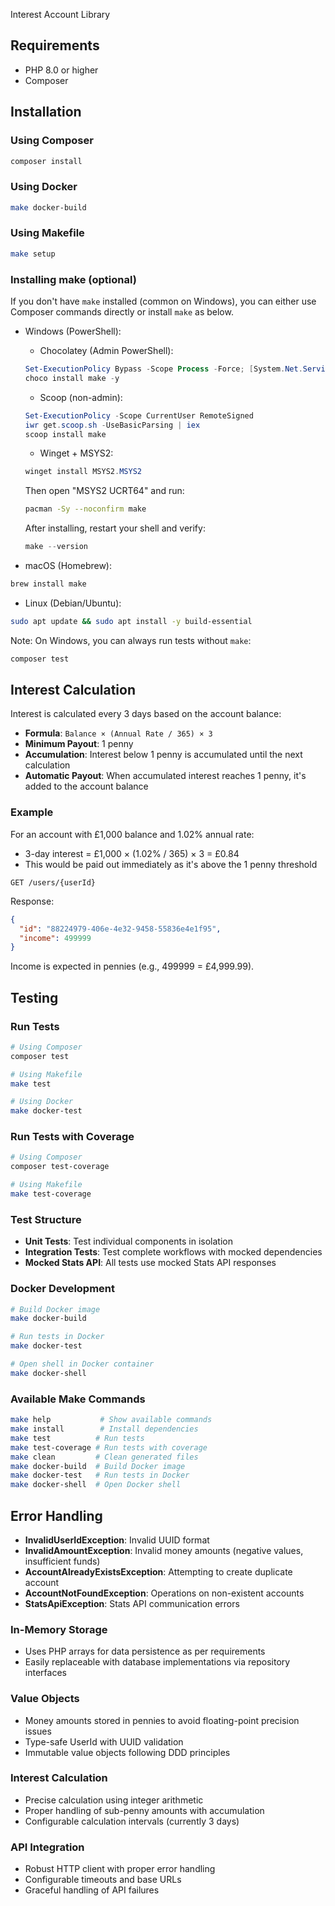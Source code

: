 Interest Account Library


## Requirements

- PHP 8.0 or higher
- Composer

## Installation

### Using Composer

```bash
composer install
```

### Using Docker

```bash
make docker-build
```

### Using Makefile

```bash
make setup
```

### Installing make (optional)

If you don't have `make` installed (common on Windows), you can either use Composer commands directly or install `make` as below.

- Windows (PowerShell):

  - Chocolatey (Admin PowerShell):
  ```powershell
  Set-ExecutionPolicy Bypass -Scope Process -Force; [System.Net.ServicePointManager]::SecurityProtocol = 'Tls12'; iwr https://community.chocolatey.org/install.ps1 -UseBasicParsing | iex
  choco install make -y
  ```

  - Scoop (non-admin):
  ```powershell
  Set-ExecutionPolicy -Scope CurrentUser RemoteSigned
  iwr get.scoop.sh -UseBasicParsing | iex
  scoop install make
  ```

  - Winget + MSYS2:
  ```powershell
  winget install MSYS2.MSYS2
  ```
  Then open "MSYS2 UCRT64" and run:
  ```bash
  pacman -Sy --noconfirm make
  ```

  After installing, restart your shell and verify:
  ```powershell
  make --version
  ```

- macOS (Homebrew):
```bash
brew install make
```

- Linux (Debian/Ubuntu):
```bash
sudo apt update && sudo apt install -y build-essential
```

Note: On Windows, you can always run tests without `make`:
```powershell
composer test
```

## Interest Calculation

Interest is calculated every 3 days based on the account balance:

- **Formula**: `Balance × (Annual Rate / 365) × 3`
- **Minimum Payout**: 1 penny
- **Accumulation**: Interest below 1 penny is accumulated until the next calculation
- **Automatic Payout**: When accumulated interest reaches 1 penny, it's added to the account balance

### Example

For an account with £1,000 balance and 1.02% annual rate:
- 3-day interest = £1,000 × (1.02% / 365) × 3 = £0.84
- This would be paid out immediately as it's above the 1 penny threshold

```
GET /users/{userId}
```

Response:
```json
{
  "id": "88224979-406e-4e32-9458-55836e4e1f95",
  "income": 499999
}
```
Income is expected in pennies (e.g., 499999 = £4,999.99).

## Testing

### Run Tests

```bash
# Using Composer
composer test

# Using Makefile
make test

# Using Docker
make docker-test
```

### Run Tests with Coverage

```bash
# Using Composer
composer test-coverage

# Using Makefile
make test-coverage
```
### Test Structure

- **Unit Tests**: Test individual components in isolation
- **Integration Tests**: Test complete workflows with mocked dependencies
- **Mocked Stats API**: All tests use mocked Stats API responses


### Docker Development

```bash
# Build Docker image
make docker-build

# Run tests in Docker
make docker-test

# Open shell in Docker container
make docker-shell
```
### Available Make Commands

```bash
make help           # Show available commands
make install        # Install dependencies
make test          # Run tests
make test-coverage # Run tests with coverage
make clean         # Clean generated files
make docker-build  # Build Docker image
make docker-test   # Run tests in Docker
make docker-shell  # Open Docker shell
```

## Error Handling

- **InvalidUserIdException**: Invalid UUID format
- **InvalidAmountException**: Invalid money amounts (negative values, insufficient funds)
- **AccountAlreadyExistsException**: Attempting to create duplicate account
- **AccountNotFoundException**: Operations on non-existent accounts
- **StatsApiException**: Stats API communication errors


### In-Memory Storage
- Uses PHP arrays for data persistence as per requirements
- Easily replaceable with database implementations via repository interfaces

### Value Objects
- Money amounts stored in pennies to avoid floating-point precision issues
- Type-safe UserId with UUID validation
- Immutable value objects following DDD principles

### Interest Calculation
- Precise calculation using integer arithmetic
- Proper handling of sub-penny amounts with accumulation
- Configurable calculation intervals (currently 3 days)

### API Integration
- Robust HTTP client with proper error handling
- Configurable timeouts and base URLs
- Graceful handling of API failures